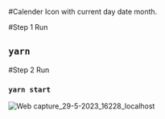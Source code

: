 #Calender Icon with current day date month.

#Step 1
Run
## `yarn`


#Step 2
Run
### `yarn start`

![Web capture_29-5-2023_16228_localhost](https://github.com/AmiPuskar/calendar-icon-react/assets/78972943/e82f063b-d6d6-410f-bf3f-1adca992558e)
